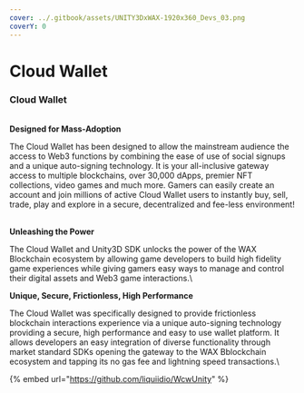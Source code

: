 ```yaml
---
cover: ../.gitbook/assets/UNITY3DxWAX-1920x360_Devs_03.png
coverY: 0
---
```


# Cloud Wallet

### Cloud Wallet

\
**Designed for Mass-Adoption**

The Cloud Wallet has been designed to allow the mainstream audience the access to Web3 functions by combining the ease of use of social signups and a unique auto-signing technology. It is your all-inclusive gateway access to multiple blockchains, over 30,000 dApps, premier NFT collections, video games and much more. Gamers can easily create an account and join millions of active Cloud Wallet users to instantly buy, sell, trade, play and explore in a secure, decentralized and fee-less environment!

\
**Unleashing the Power**

The Cloud Wallet and Unity3D SDK unlocks the power of the WAX Blockchain ecosystem by allowing game developers to build high fidelity game experiences while giving gamers easy ways to manage and control their digital assets and Web3 game interactions.\


**Unique, Secure, Frictionless, High Performance**

The Cloud Wallet was specifically designed to provide frictionless blockchain interactions experience via a unique auto-signing technology providing a secure, high performance and easy to use wallet platform. It allows developers an easy integration of diverse functionality through market standard SDKs opening the gateway to the WAX Bblockchain ecosystem and tapping its no gas fee and lightning speed transactions.\


{% embed url="https://github.com/liquiidio/WcwUnity" %}
